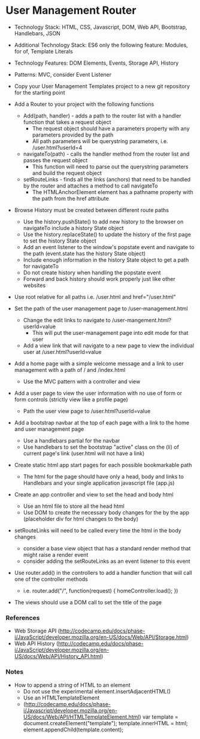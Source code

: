 # User Management Router

* Technology Stack: HTML, CSS, Javascript, DOM, Web API, Bootstrap, Handlebars, JSON
* Additional Technology Stack: ES6 only the following feature: Modules, for of, Template Literals
* Technology Features: DOM Elements, Events, Storage API, History
* Patterns: MVC, consider Event Listener

* Copy your User Management Templates project to a new git repository for the starting point

* Add a Router to your project with the following functions
	* Add(path, handler) - adds a path to the router list with a handler function that takes a request object
		* The request object should have a parameters property with any parameters provided by the path
		* All path parameters will be querystring parameters, i.e. /user.html?userId=4
	* navigateTo(path) - calls the handler method from the router list and passes the request object
		* This function will need to parse out the querystring parameters and build the request object
	* setRouteLinks - finds all the links (anchors) that need to be handled by the router and attaches a method to call navigateTo
		* The HTMLAnchorElement element has a pathname property with the path from the href attribute
* Browse History must be created between different route paths
	* Use the history.pushState() to add new history to the browser on navigateTo include a history State object
	* Use the history.replaceState() to update the history of the first page to set the history State object
	* Add an event listener to the window's popstate event and navigate to the path (event.state has the history State object)
	* Include enough information in the history State object to get a path for navigateTo
	* Do not create history when handling the popstate event
	* Forward and back history should work properly just like other websites
* Use root relative for all paths i.e. /user.html and href="/user.html"
* Set the path of the user management page to /user-management.html
	* Change the edit links to navigate to /user-mangement.html?userId=value
		* This will put the user-management page into edit mode for that user
	* Add a view link that will navigate to a new page to view the individual user at /user.html?userId=value
* Add a home page with a simple welcome message and a link to user management with a path of / and /index.html
	* Use the MVC pattern with a controller and view
* Add a user page to view the user information with no use of form or form controls (strictly view like a profile page)
	* Path the user view page to /user.html?userId=value
* Add a bootstrap navbar at the top of each page with a link to the home and user management page
	* Use a handlebars partial for the navbar
	* Use handlebars to set the bootstrap "active" class on the (li) of current page's link (user.html will not have a link)
* Create static html app start pages for each possible bookmarkable path
	* The html for the page should have only a head, body and links to Handlebars and your single application javascript file (app.js)
* Create an app controller and view to set the head and body html
	* Use an html file to store all the head html
	* Use DOM to create the necessary body changes for the by the app (placeholder div for html changes to the body)
* setRouteLinks will need to be called every time the html in the body changes
	* consider a base view object that has a standard render method that might raise a render event
	* consider adding the setRouteLinks as an event listener to this event
* Use router.add() in the controllers to add a handler function that will call one of the controller methods
	* i.e. router.add("/", function(request) { homeController.load(); })
* The views should use a DOM call to set the title of the page

### References

* Web Storage API (http://codecamp.edu/docs/phase-i/JavaScript/developer.mozilla.org/en-US/docs/Web/API/Storage.html)
* Web API History (http://codecamp.edu/docs/phase-i/JavaScript/developer.mozilla.org/en-US/docs/Web/API/History_API.html)

### Notes

* How to append a string of HTML to an element
	* Do not use the experimental element.insertAdjacentHTML()
	* Use an HTMLTemplateElement
	* (http://codecamp.edu/docs/phase-i/Javascript/developer.mozilla.org/en-US/docs/Web/API/HTMLTemplateElement.html)
			var template = document.createElement("template");
			template.innerHTML = html;
			element.appendChild(template.content);
